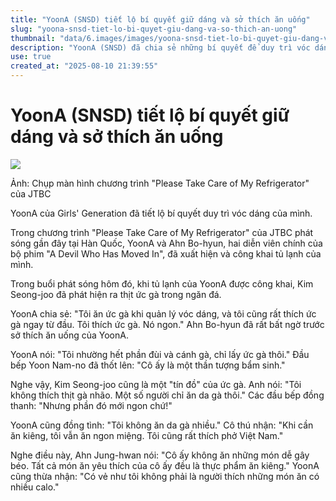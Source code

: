 ```yaml
---
title: "YoonA (SNSD) tiết lộ bí quyết giữ dáng và sở thích ăn uống"
slug: "yoona-snsd-tiet-lo-bi-quyet-giu-dang-va-so-thich-an-uong"
thumbnail: "data/6.images/images/yoona-snsd-tiet-lo-bi-quyet-giu-dang-va-so-thich-an-uong.webp"
description: "YoonA (SNSD) đã chia sẻ những bí quyết để duy trì vóc dáng thon gọn cũng như sở thích ẩm thực đặc biệt của mình, khiến Ahn Bo-hyun phải bất ngờ trên chương trình 'Please Take Care of My Refrigerator'."
use: true
created_at: "2025-08-10 21:39:55"
---
```


# YoonA (SNSD) tiết lộ bí quyết giữ dáng và sở thích ăn uống

![](/images/20250810-00000111-kstylens-000-1-view.webp)

Ảnh: Chụp màn hình chương trình "Please Take Care of My Refrigerator" của JTBC

YoonA của Girls' Generation đã tiết lộ bí quyết duy trì vóc dáng của mình.

Trong chương trình "Please Take Care of My Refrigerator" của JTBC phát sóng gần đây tại Hàn Quốc, YoonA và Ahn Bo-hyun, hai diễn viên chính của bộ phim "A Devil Who Has Moved In", đã xuất hiện và công khai tủ lạnh của mình.

Trong buổi phát sóng hôm đó, khi tủ lạnh của YoonA được công khai, Kim Seong-joo đã phát hiện ra thịt ức gà trong ngăn đá.

YoonA chia sẻ: "Tôi ăn ức gà khi quản lý vóc dáng, và tôi cũng rất thích ức gà ngay từ đầu. Tôi thích ức gà. Nó ngon." Ahn Bo-hyun đã rất bất ngờ trước sở thích ăn uống của YoonA.

YoonA nói: "Tôi nhường hết phần đùi và cánh gà, chỉ lấy ức gà thôi." Đầu bếp Yoon Nam-no đã thốt lên: "Cô ấy là một thần tượng bẩm sinh."

Nghe vậy, Kim Seong-joo cũng là một "tín đồ" của ức gà. Anh nói: "Tôi không thích thịt gà nhão. Một số người chỉ ăn da gà thôi." Các đầu bếp đồng thanh: "Nhưng phần đó mới ngon chứ!"

YoonA cũng đồng tình: "Tôi không ăn da gà nhiều." Cô thú nhận: "Khi cần ăn kiêng, tôi vẫn ăn ngon miệng. Tôi cũng rất thích phở Việt Nam."

Nghe điều này, Ahn Jung-hwan nói: "Cô ấy không ăn những món dễ gây béo. Tất cả món ăn yêu thích của cô ấy đều là thực phẩm ăn kiêng." YoonA cũng thừa nhận: "Có vẻ như tôi không phải là người thích những món ăn có nhiều calo."